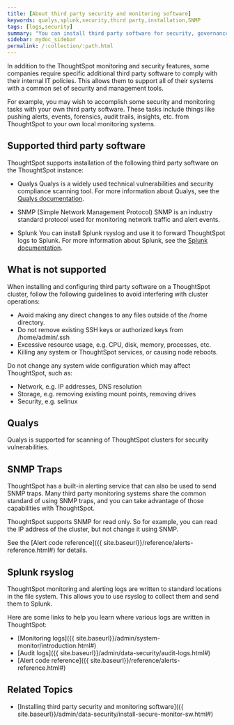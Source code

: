 ```yaml
---
title: [About third party security and monitoring software]
keywords: qualys,splunk,security,third party,installation,SNMP
tags: [logs,security]
summary: "You can install third party software for security, governance, and monitoring of ThoughtSpot."
sidebar: mydoc_sidebar
permalink: /:collection/:path.html
---
```

In addition to the ThoughtSpot monitoring and security features, some companies require specific additional third party software to comply with their internal IT policies. This allows them to support all of their systems with a common set of security and management tools.

For example, you may wish to accomplish some security and monitoring tasks with your own third party software. These tasks include things like pushing alerts, events, forensics, audit trails, insights, etc. from ThoughtSpot to your own local monitoring systems.

## Supported third party software

ThoughtSpot supports installation of the following third party software on the ThoughtSpot instance:

- Qualys
  Qualys is a widely used technical vulnerabilities and security compliance scanning tool. For more information about Qualys, see the [Qualys documentation](http://www.qualys.com/documentation/).

- SNMP (Simple Network Management Protocol)
  SNMP is an industry standard protocol used for monitoring network traffic and alert events.

- Splunk
  You can install Splunk rsyslog and use it to forward ThoughtSpot logs to Splunk. For more information about Splunk, see the [Splunk documentation](http://docs.splunk.com/).

## What is not supported

When installing and configuring third party software on a ThoughtSpot cluster, follow the following guidelines to avoid interfering with cluster operations:

- Avoid making any direct changes to any files outside of the /home directory.
- Do not remove existing SSH keys or authorized keys from /home/admin/.ssh
- Excessive resource usage, e.g. CPU, disk, memory, processes, etc.
- Killing any system or ThoughtSpot services, or causing node reboots.

Do not change any system wide configuration which may affect ThoughtSpot, such as:
- Network, e.g. IP addresses, DNS resolution
- Storage, e.g. removing existing mount points, removing drives
- Security, e.g. selinux

## Qualys

Qualys is supported for scanning of ThoughtSpot clusters for security vulnerabilities.

## SNMP Traps

ThoughtSpot has a built-in alerting service that can also be used to send SNMP traps. Many third party monitoring systems share the common standard of using SNMP traps, and you can take advantage of those capabilities with ThoughtSpot.

ThoughtSpot supports SNMP for read only. So for example, you can read the IP address of the cluster, but not change it using SNMP.

See the [Alert code reference]({{ site.baseurl}}/reference/alerts-reference.html#) for details.

## Splunk rsyslog

ThoughtSpot monitoring and alerting logs are written to standard locations in the file system. This allows you to use rsyslog to collect them and send them to Splunk.

Here are some links to help you learn where various logs are written in ThoughtSpot:

- [Monitoring logs]({{ site.baseurl}}/admin/system-monitor/introduction.html#)
- [Audit logs]({{ site.baseurl}}/admin/data-security/audit-logs.html#)
- [Alert code reference]({{ site.baseurl}}/reference/alerts-reference.html#)

## Related Topics

- [Installing third party security and monitoring software]({{ site.baseurl}}/admin/data-security/install-secure-monitor-sw.html#)
